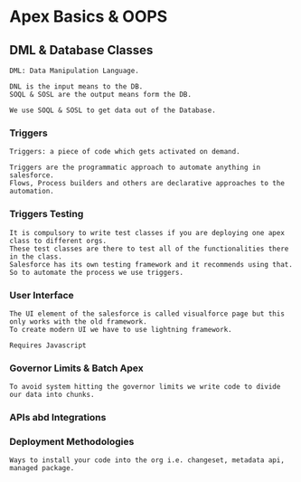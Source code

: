 # Apex Basics & OOPS

## DML & Database Classes

    DML: Data Manipulation Language.

    DNL is the input means to the DB.
    SOQL & SOSL are the output means form the DB.

    We use SOQL & SOSL to get data out of the Database.

### Triggers

    Triggers: a piece of code which gets activated on demand.
    
    Triggers are the programmatic approach to automate anything in salesforce.
    Flows, Process builders and others are declarative approaches to the automation.

### Triggers Testing

    It is compulsory to write test classes if you are deploying one apex class to different orgs.
    These test classes are there to test all of the functionalities there in the class.
    Salesforce has its own testing framework and it recommends using that.
    So to automate the process we use triggers.

### User Interface

    The UI element of the salesforce is called visualforce page but this only works with the old framework.
    To create modern UI we have to use lightning framework.

    Requires Javascript

### Governor Limits & Batch Apex

    To avoid system hitting the governor limits we write code to divide our data into chunks.

### APIs abd Integrations

### Deployment Methodologies

    Ways to install your code into the org i.e. changeset, metadata api, managed package.